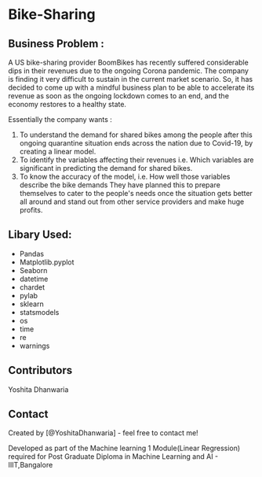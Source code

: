 # Bike-Sharing


## Business Problem :
A US bike-sharing provider BoomBikes has recently suffered considerable dips in their revenues due to the ongoing Corona pandemic. The company is finding it very difficult to sustain in the current market scenario. So, it has decided to come up with a mindful business plan to be able to accelerate its revenue as soon as the ongoing lockdown comes to an end, and the economy restores to a healthy state.

Essentially the company wants :

1. To understand the demand for shared bikes among the people after this ongoing quarantine situation ends across the nation due to Covid-19, by creating a linear model.
2. To identify the variables affecting their revenues i.e. Which variables are significant in predicting the demand for shared bikes.
3. To know the accuracy of the model, i.e. How well those variables describe the bike demands
They have planned this to prepare themselves to cater to the people's needs once the situation gets better all around and stand out from other service providers and make huge profits.



## Libary Used:
- Pandas
- Matplotlib.pyplot
- Seaborn
- datetime
- chardet
- pylab
- sklearn
- statsmodels
- os
- time
- re
- warnings



## Contributors
Yoshita Dhanwaria


## Contact
Created by [@YoshitaDhanwaria] - feel free to contact me!

Developed as part of the Machine learning 1 Module(Linear Regression) required for Post Graduate Diploma in Machine Learning and AI - IIIT,Bangalore
